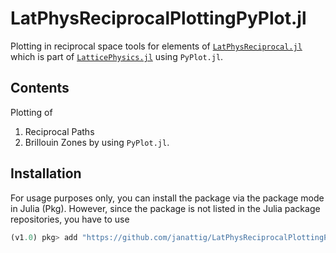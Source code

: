 # LatPhysReciprocalPlottingPyPlot.jl

Plotting in reciprocal space tools for elements of [`LatPhysReciprocal.jl`](https://github.com/janattig/LatPhysReciprocal.jl) which is part of [`LatticePhysics.jl`](https://github.com/janattig/LatticePhysics.jl) using `PyPlot.jl`.



## Contents

Plotting of
1.  Reciprocal Paths
2.  Brillouin Zones
by using `PyPlot.jl`.



## Installation

For usage purposes only, you can install the package via the package mode in Julia (Pkg). However, since the package
is not listed in the Julia package repositories, you have to use
```julia
(v1.0) pkg> add "https://github.com/janattig/LatPhysReciprocalPlottingPyPlot.jl"
```
